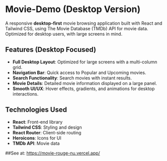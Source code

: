 # Movie-Demo (Desktop Version)

A responsive **desktop-first** movie browsing application built with React and Tailwind CSS, using The Movie Database (TMDb) API for movie data. Optimized for desktop users, with large screens in mind.

## Features (Desktop Focused)

- **Full Desktop Layout**: Optimized for large screens with a multi-column grid.
- **Navigation Bar**: Quick access to Popular and Upcoming movies.
- **Search Functionality**: Search movies with instant results.
- **Movie Details**: Detailed movie information displayed on a large panel.
- **Smooth UI/UX**: Hover effects, gradients, and animations for desktop interactions.

## Technologies Used

- **React**: Front-end library
- **Tailwind CSS**: Styling and design
- **React Router**: Client-side routing
- **Heroicons**: Icons for UI
- **TMDb API**: Movie data

##See at: https://movie-rouge-nu.vercel.app/
